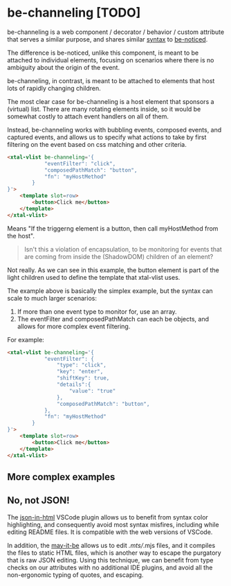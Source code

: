# be-channeling [TODO]

be-channeling is a web component / decorator / behavior / custom attribute that serves a similar purpose, and shares similar [syntax](https://github.com/bahrus/be-noticed/blob/baseline/types.d.ts) to [be-noticed](https://github.com/bahrus/be-noticed).

The difference is be-noticed, unlike this component, is meant to be attached to individual elements, focusing on scenarios where there is no ambiguity about the origin of the event.

be-channeling, in contrast, is meant to be attached to elements that host lots of rapidly changing children.

The most clear case for be-channeling is a host element that sponsors a (virtual) list.  There are many rotating elements inside, so it would be somewhat costly to attach event handlers on all of them.

Instead, be-channeling works with bubbling events, composed events, and captured events, and allows us to specify what actions to take by first filtering on the event based on css matching and other criteria.

```html
<xtal-vlist be-channeling='{
            "eventFilter": "click",
            "composedPathMatch": "button",
            "fn": "myHostMethod"
        }
}'>
    <template slot=row>
        <button>Click me</button>
    </template>
</xtal-vlist>
```

Means "If the triggerng element is a button, then call myHostMethod from the host".

> Isn't this a violation of encapsulation, to be monitoring for events that are coming from inside the (ShadowDOM) children of an element?

Not really.  As we can see in this example, the button element is part of the light children used to define the template that xtal-vlist uses.

The example above is basically the simplex example, but the syntax can scale to much larger scenarios:

1.  If more than one event type to monitor for, use an array.
2.  The eventFilter and composedPathMatch can each be objects, and allows for more complex event filtering.

For example:

```html
<xtal-vlist be-channeling='{
            "eventFilter": {
                "type": "click",
                "key": "enter",
                "shiftKey": true,
                "details":{
                    "value": "true"
                },
                "composedPathMatch": "button",
            },
            "fn": "myHostMethod"
        }
}'>
    <template slot=row>
        <button>Click me</button>
    </template>
</xtal-vlist>
```


## More complex examples



## No, not JSON!

The [json-in-html](https://marketplace.visualstudio.com/items?itemName=andersonbruceb.json-in-html) VSCode plugin allows us to benefit from syntax color highlighting, and consequently avoid most syntax misfires, including while editing README files.  It is compatible with the web versions of VSCode.

In addition, the [may-it-be](https://github.com/bahrus/may-it-be) allows us to edit *.mts/*.mjs files, and it compiles the files to static HTML files, which is another way to escape the purgatory that is raw JSON editing.  Using this technique, we can benefit from type checks on our attributes with no additional IDE plugins, and avoid all the non-ergonomic typing of quotes, and escaping.




